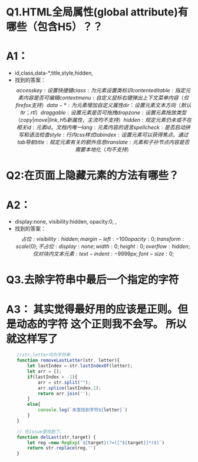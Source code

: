 # Q1.HTML全局属性(global attribute)有哪些（包含H5）？？
# A1：
* id,class,data-*,title,style,hidden,
* 找到的答案：
$$accesskey:设置快捷键
    class:为元素设置类标识
    contenteditable:指定元素内容是否可编辑
    contextmenu:自定义鼠标右键弹出上下文菜单内容（仅firefox支持）
    data-*:为元素增加自定义属性
    dir：设置元素文本方向（默认ltr；rtl）
    draggable:设置元素是否可拖拽
    dropzone:设置元素拖放类型（copy|move|link,H5新属性，主流均不支持）
    hidden:规定元素仍未或不在相关
    id:元素id，文档内唯一
    lang:元素内容的语言
    spellcheck:是否启动拼写和语法检查
    style:行内css样式
    tabindex:设置元素可以获得焦点，通过tab导航
    title:规定元素有关的额外信息
    translate:元素和子孙节点内容是否需要本地化（均不支持）$$

# Q2:在页面上隐藏元素的方法有哪些？
# A2：
* display:none, visibility:hidden, opacity:0, <div hidden></div>,
* 找到的答案：
$$占位:
    visibility: hidden;
    margin-left: -100%;
    opacity: 0;
    transform: scale(0);
不占位:
    display: none;
    width: 0; height: 0; overflow: hidden;
仅对块内文本元素:
    text-indent: -9999px;
    font-size: 0;$$

# Q3.去除字符串中最后一个指定的字符
# A3： 其实觉得最好用的应该是正则。但是动态的字符 这个正则我不会写。 所以就这样写了
```javascript
    //str,letter均为字符串
    function removeLastLetter(str, letter){
        let lastIndex = str.lastIndexOf(letter);
        let arr = [];
        if(lastIndex > -1){
            arr = str.split("");
            arr.splice(lastIndex,1);
            return arr.join('');
        }
        else{
            console.log(`未查找到字符${letter}`)
        }
    }
```
```javascript
    // 在issue里找到了。
    function delLast(str,target) {
        let reg =new RegExp(`${target}(?=([^${target}]*)$)`)
        return str.replace(reg,'')
    }
```
